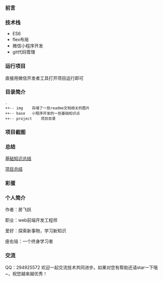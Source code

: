 ### 前言

### 技术栈
- ES6
- flex布局
- 微信小程序开发
- git代码管理

### 运行项目
直接用微信开发者工具打开项目运行即可

### 目录简介
```
.
++-- img    存储了一些readme文档相关的图片
++-- base   小程序开发的一些基础知识点
++-- project    项目目录
```
### 项目截图

### 总结
[基础知识总结]()

[项目总结]()

### 彩蛋

### 个人简介

作者：房飞跃

职业：web前端开发工程师

爱好：探索新事物，学习新知识

座右铭：一个终身学习者

### 交流

QQ：294925572 欢迎一起交流技术共同进步。如果对您有帮助还请star一下哦~，祝您越来越优秀！